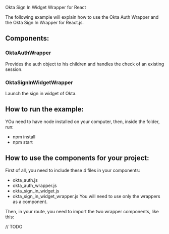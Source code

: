Okta Sign In Widget Wrapper for React

The following example will explain how to use the Okta Auth Wrapper and the Okta Sign In Wrapper for React.js.

## Components:
### OktaAuthWrapper
Provides the auth object to his children and handles the check of an existing session.

### OktaSignInWidgetWrapper
Launch the sign in widget of Okta.


## How to run the example:
YOu need to have node installed on your computer, then, inside the folder, run:
- npm install
- npm start

## How to use the components for your project:
First of all, you need to include these 4 files in your components:
- okta_auth.js
- okta_auth_wrapper.js
- okta_sign_in_widget.js
- okta_sign_in_widget_wrapper.js
You will need to use only the wrappers as a component.

Then, in your route, you need to import the two wrapper components, like this:

// TODO
